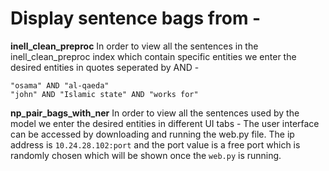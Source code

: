 # Display sentence bags from -

**inell_clean_preproc** 
In order to view all the sentences in the inell_clean_preproc index which contain specific entities we enter the desired entities in quotes seperated by AND -

```
"osama" AND "al-qaeda" 
"john" AND "Islamic state" AND "works for"
```
**np_pair_bags_with_ner**
In order to view all the sentences used by the model we enter the desired entities in different UI tabs -
The user interface can be accessed by downloading and running the web.py file. The ip address is ```10.24.28.102:port``` and the port value is a free port which is randomly chosen which will be shown once the ```web.py``` is running. 
